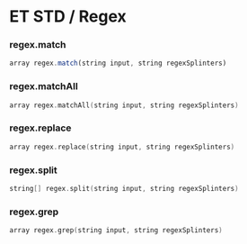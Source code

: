 # ET STD / Regex


### regex.match

```javascript
array regex.match(string input, string regexSplinters)
```

### regex.matchAll

```c
array regex.matchAll(string input, string regexSplinters)
```

### regex.replace

```c
array regex.replace(string input, string regexSplinters)
```

### regex.split

```c
string[] regex.split(string input, string regexSplinters)
```

### regex.grep

```c
array regex.grep(string input, string regexSplinters)
```
